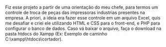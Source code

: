 Fiz esse projeto a partir de uma orientação do meu chefe, para termos um controle de troca de peças das impressoras industrias presentes na empresa. 
A priori, a ideia era fazer esse controle em um arquivo Excel, quis me desafiar e criei ele utilizando HTML e CSS para o front-end, e PHP para configurar o banco de dados.
Caso vá baixar o arquivo, faça o download na pasta htdocs do Xampp (Ex: Exemplo de caminho C:\xampp\htdocs\cortador).
